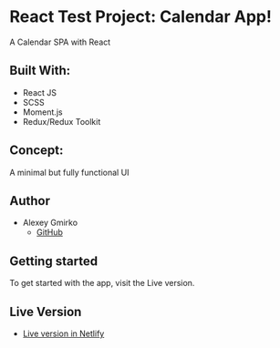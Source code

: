 # React Test Project: Calendar App!

A Calendar SPA with React

## Built With:

- React JS
- SCSS
- Moment.js
- Redux/Redux Toolkit


## Concept:

A minimal but fully functional UI



## Author

- Alexey Gmirko
  - [GitHub](https://github.com/AlexeyGrk/)

## Getting started

To get started with the app, visit the Live version.

## Live Version

- [Live version in Netlify](https://test-calendar-alexeygm.netlify.app/)

